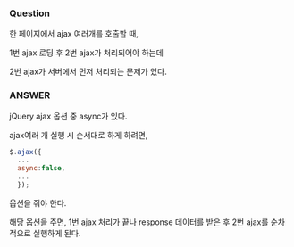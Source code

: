 

### Question

한 페이지에서 ajax 여러개를 호출할 때,

1번 ajax 로딩 후 2번 ajax가 처리되어야 하는데

2번 ajax가 서버에서 먼저 처리되는 문제가 있다.


### ANSWER

jQuery ajax 옵션 중 async가 있다.

ajax여러 개 실행 시 순서대로 하게 하려면, 

```javascript 
$.ajax({ 
  ...
  async:false,
  ...
  });
```
옵션을 줘야 한다. 

해당 옵션을 주면, 1번 ajax 처리가 끝나 response 데이터를 받은 후 2번 ajax를 순차적으로 실행하게 된다.
